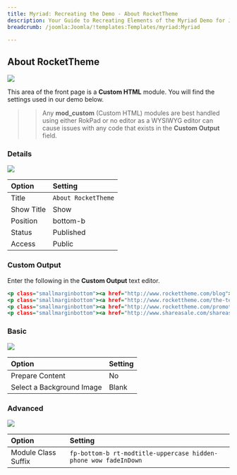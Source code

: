```yaml
---
title: Myriad: Recreating the Demo - About RocketTheme
description: Your Guide to Recreating Elements of the Myriad Demo for Joomla
breadcrumb: /joomla:Joomla/!templates:Templates/myriad:Myriad

---
```


About RocketTheme
-----

![][demo]

This area of the front page is a **Custom HTML** module. You will find the settings used in our demo below.

>> Any **mod_custom** (Custom HTML) modules are best handled using either RokPad or no editor as a WYSIWYG editor can cause issues with any code that exists in the **Custom Output** field.

### Details

![][demo2]

|   Option   |       Setting       |
| :--------- | :------------------ |
| Title      | `About RocketTheme` |
| Show Title | Show                |
| Position   | bottom-b            |
| Status     | Published           |
| Access     | Public              |

### Custom Output

Enter the following in the **Custom Output** text editor.

~~~ .html
<p class="smallmarginbottom"><a href="http://www.rockettheme.com/blog">Read the Latest Blog Post</a></p>
<p class="smallmarginbottom"><a href="http://www.rockettheme.com/the-team">View our Global Team</a></p>
<p class="smallmarginbottom"><a href="http://www.rockettheme.com/promotions">Enjoy a Promotion</a></p>
<p class="smallmarginbottom"><a href="http://www.shareasale.com/shareasale.cfm?merchantID=30300">Become an Affiliate</a></p>
~~~

### Basic

![][demo3]

|           Option          | Setting |
| :------------------------ | :------ |
| Prepare Content           | No      |
| Select a Background Image | Blank   |

### Advanced

![][demo4]

|        Option       |                             Setting                             |
| :------------------ | :-------------------------------------------------------------- |
| Module Class Suffix | `fp-bottom-b rt-modtitle-uppercase hidden-phone wow fadeInDown` |

[demo]: assets/demo_14.jpeg
[demo2]: assets/demo_13a.jpeg
[demo3]: assets/demo_13b.jpeg
[demo4]: assets/demo_13c.jpeg

